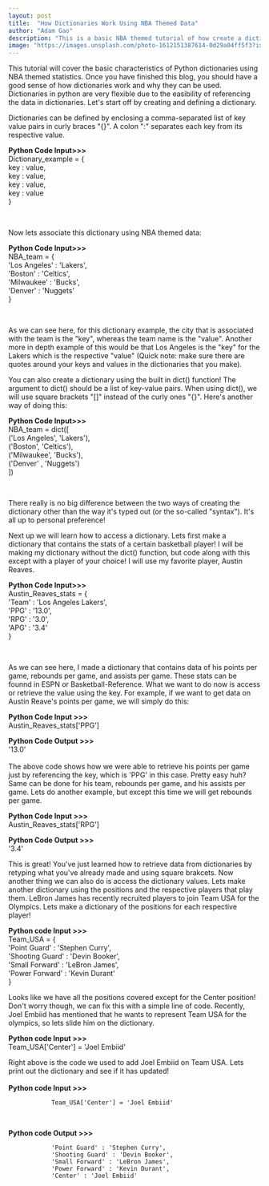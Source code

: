 ```yaml
---
layout: post
title:  "How Dictionaries Work Using NBA Themed Data"
author: "Adam Gao"
description: "This is a basic NBA themed tutorial of how create a dictionary."
image: "https://images.unsplash.com/photo-1612151387614-0d29a04ff5f3?ixlib=rb-4.0.3&ixid=M3wxMjA3fDB8MHxwaG90by1wYWdlfHx8fGVufDB8fHx8fA%3D%3D&auto=format&fit=crop&w=1935&q=80"
--- 
```


This tutorial will cover the basic characteristics of Python dictionaries using NBA themed statistics. Once you have finished this blog, you should have a good sense of how dictionaries work and why they can be used. Dictionaries in python are very flexible due to the easibility of referencing the data in dictionaries. Let's start off by creating and defining a dictionary. 

Dictionaries can be defined by enclosing a comma-separated list of key value pairs in curly braces "{}". A colon ":" separates each key from its respective value. 

<strong> Python Code Input>>> </strong> <br>
Dictionary_example = { <br>
                key : value, <br>
                key : value, <br>
                key : value, <br>
                key : value  <br>
}

<br>

Now lets associate this dictionary using NBA themed data:

<strong> Python Code Input>>> </strong> <br>
NBA_team = { <br>
        'Los Angeles' : 'Lakers', <br>
        'Boston' : 'Celtics', <br>
        'Milwaukee' : 'Bucks', <br>
        'Denver' : 'Nuggets' <br>
}

<br>

As we can see here, for this dictionary example, the city that  is associated with the team is the "key", whereas the team name is the "value". Another more in depth example of this would be that Los Angeles is the "key" for the Lakers which is the respective "value" (Quick note: make sure there are quotes around your keys and values in the dictionaries that you make).

You can also create a dictionary using the built in dict() function! The argument to dict() should be a list of key-value pairs. When using dict(), we will use square brackets "[]" instead of the curly ones "{}". Here's another way of doing this: 

<strong> Python Code Input>>> </strong><br>
NBA_team = dict([ <br>
        ('Los Angeles', 'Lakers'), <br>
        ('Boston', 'Celtics'),   
        ('Milwaukee', 'Bucks'),  
        ('Denver' , 'Nuggets') <br>
])

<br>

There really is no big difference between the two ways of creating the dictionary other than the way it's typed out (or the so-called "syntax"). It's all up to personal preference! 

Next up we will learn how to access a dictionary. Lets first make a dictionary that contains the stats of a certain basketball player! I will be making my dictionary without the dict() function, but code along with this except with a player of your choice! I will use my favorite player, Austin Reaves.

<strong> Python Code Input>>> </strong><br>
Austin_Reaves_stats = { <br>
        'Team' : 'Los Angeles Lakers', <br>
        'PPG' : '13.0', <br>
        'RPG' : '3.0', <br>
        'APG' : '3.4' <br>
}

<br>

As we can see here, I made a dictionary that contains data of his points per game, rebounds per game, and assists per game. These stats can be founnd in ESPN or Basketball-Reference. What we want to do now is access or retrieve the value using the key. For example, if we want to get data on Austin Reave's points per game, we will simply do this:

<strong> Python Code Input >>> </strong> <br>
Austin_Reaves_stats['PPG']
<br>

<strong> Python Code Output >>> </strong> <br>
'13.0'
<br>
<br>
The above code shows how we were able to retrieve his points per game just by referencing the key, which is 'PPG' in this case. Pretty easy huh? Same can be done for his team, rebounds per game, and his assists per game. Lets do another example, but except this time we will get rebounds per game. 
<br>

<strong> Python Code Input >>> </strong><br>
Austin_Reaves_stats['RPG']
<br>

<strong> Python Code Output >>> </strong> <br>
'3.4'
<br>

This is great! You've just learned how to retrieve data from dictionaries by retyping what you've already made and using square brakcets. Now another thing we can also do is access the dictionary values. Lets make another dictionary using the positions and the respective players that play them. LeBron James has recently recruited players to join Team USA for the Olympics. Lets make a dictionary of the positions for each respective player!

<strong> Python code Input >>> </strong> <br>
Team_USA = { <br>
                'Point Guard' : 'Stephen Curry', <br>
                'Shooting Guard' : 'Devin Booker', <br>
                'Small Forward' : 'LeBron James',<br>
                'Power Forward' : 'Kevin Durant'<br>
}
<br>

Looks like we have all the positions covered except for the Center position! Don't worry though, we can fix this with a simple line of code. Recently, Joel Embiid has mentioned that he wants to represent Team USA for the olympics, so lets slide him on the dictionary. 

<strong> Python code Input >>> </strong> <br>
Team_USA['Center'] = 'Joel Embiid'
<br>

Right above is the code we used to add Joel Embiid on Team USA. Lets print out the dictionary and see if it has updated! 
<br>
<br>
<strong> Python code Input >>> </strong> <br>

                Team_USA['Center'] = 'Joel Embiid'
<br>

<strong> Python code Output >>> </strong> <br>

                'Point Guard' : 'Stephen Curry', 
                'Shooting Guard' : 'Devin Booker', 
                'Small Forward' : 'LeBron James',
                'Power Forward' : 'Kevin Durant', 
                'Center' : 'Joel Embiid'
<br>

